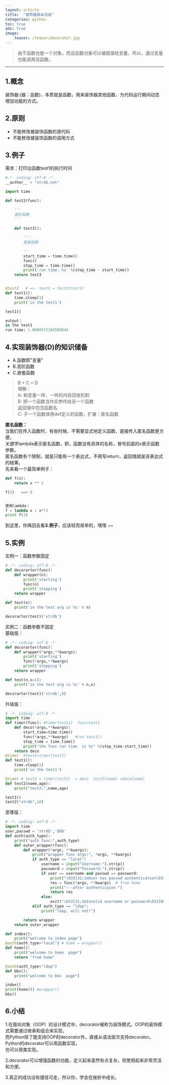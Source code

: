 ```yaml
---
layout: article
title:  "装饰器屌丝总结"
categories: python
toc: true
ads: true
image:
    teaser: /teaser/decorator.jpg
---
```


> 由于函数也是一个对象，而且函数对象可以被赋值给变量，所以，通过变量也能调用该函数。  

---


## 1.概念
装饰器:(器：函数)，本质就是函数，用来装饰器其他函数，为代码运行期间动态增加功能的方式。  

## 2.原则  
- 不能修改被装饰函数的源代码  
- 不能修改被装饰函数的调用方式  

## 3.例子
需求：打印出函数test1的执行时间   

~~~ python
#-*- coding: utf-8 -*-
__author__ = "xtrdb.net"

import time

def test2(func):

    '''
    高阶函数
    '''
    
    def test3():

        '''
        嵌套函数

        '''
        start_time = time.time()
        func()
        stop_time = time.time()
        print('run time: %s' %(stop_time - start_time))
    return test3


@test2   # =>  test1 = test2(test1)
def test1():
    time.sleep(1)
    print('in the test1')

test1()

output：
in the test1
run time: 1.0000572204589844
~~~


## 4.实现装饰器(D)的知识储备    
- A.函数即"变量"  
- B.高阶函数  
- C.嵌套函数  
> B + C = D  
理解：  
A: 和变量一样，一样的内存回收机制  
B: 把一个函数当作实参传给另一个函数  
   返回值中包含函数名  
C: 子一个函数体用def定义的函数，扩展：匿名函数   

**匿名函数：**  
当我们在传入函数时，有些时候，不需要显式地定义函数，直接传入匿名函数更方便，      
关键字lambda表示匿名函数，即，函数没有具体的名称，冒号前面的x表示函数参数。    
匿名函数有个限制，就是只能有一个表达式，不用写return，返回值就是该表达式的结果。  
先来看一个最简单例子：     
~~~ python
def f(x):
    return x ** 2

f(3)   ==> 9


使用lambda：
f = lambda x : x**2
print f(3)
~~~
到这里，你再回去看**3.例子**，应该轻而易举的，嘿嘿 ~~    

## 5.实例
实例一：函数参数固定
~~~ python
# -*- coding: utf-8 -*-
def decorartor(func):
    def wrapper(n):
        print('starting')
        func(n)
        print('stopping')
    return wrapper

def test(n):
    print('in the test arg is %s' % n)

decorartor(test)('xtrdb')
~~~

实例二：函数参数不固定   
基础版：    
~~~ python
# -*- coding: utf-8 -*-
def decorartor(func):
    def wrapper(*args,**kwargs):
        print('starting')
        func(*args,**kwargs)
        print('stopping')
    return wrapper

def test(n,x=1):
    print('in the test arg is %s' % n,x)

decorartor(test)('xtrdb',8)
~~~  
升级版：    
~~~ python 
# -*- coding: utf-8 -*-
import time
def timer(func): #timer(test1)  func=test1
    def deco(*args,**kwargs):
        start_time=time.time()
        func(*args,**kwargs)   #run test1()
        stop_time = time.time()
        print("the func run time  is %s" %(stop_time-start_time))
    return deco
@timer  #test1=timer(test1)
def test1():
    time.sleep(1)
    print('in the test1')

@timer # test2 = timer(test2)  = deco  test2(name) =deco(name)
def test2(name,age):
    print("test2:",name,age)

test1()
test2("xtrdb",18)
~~~ 
至尊版：    
~~~ python
# -*- coding: utf-8 -*-
import time
user,passwd = 'xtrdb','888'
def auth(auth_type):
    print("auth func:",auth_type)
    def outer_wrapper(func):
        def wrapper(*args, **kwargs):
            print("wrapper func args:", *args, **kwargs)
            if auth_type == "local":
                username = input("Username:").strip()
                password = input("Password:").strip()
                if user == username and passwd == password:
                    print("\033[32;1mUser has passed authentication\033[0m")
                    res = func(*args, **kwargs)  # from home
                    print("---after authenticaion ")
                    return res
                else:
                    exit("\033[31;1mInvalid username or password\033[0m")
            elif auth_type == "ldap":
                print("ldap, will not!")

        return wrapper
    return outer_wrapper

def index():
    print("welcome to index page")
@auth(auth_type="local") # home = wrapper()
def home():
    print("welcome to home  page")
    return "from home"

@auth(auth_type="ldap")
def bbs():
    print("welcome to bbs  page")

index()
print(home()) #wrapper()
bbs()
~~~
## 6.小结
1.在面向对象（OOP）的设计模式中，decorator被称为装饰模式。OOP的装饰模式需要通过继承和组合来实现，     
而Python除了能支持OOP的decorator外，直接从语法层次支持decorator。Python的decorator可以用函数实现，     
也可以用类实现。

2.decorator可以增强函数的功能，定义起来虽然有点复杂，但使用起来非常灵活和方便。   

3.真正的成功没有捷径可走，所以你，学会在挫折中成长。    
